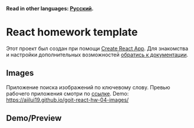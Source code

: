 **Read in other languages: [Русский](README.md).**

# React homework template

Этот проект был создан при помощи
[Create React App](https://github.com/facebook/create-react-app). Для знакомства
и настройки дополнительных возможностей
[обратись к документации](https://facebook.github.io/create-react-app/docs/getting-started).

## Images

Приложение поиска изображений по ключевому слову. Превью рабочего приложения смотри по [ссылке](https://drive.google.com/file/d/1oXCGyiq4uKwW0zzraZLKk4lh3voBlBzZ/view).
Demo: https://aiilui19.github.io/goit-react-hw-04-images/

## Demo/Preview




